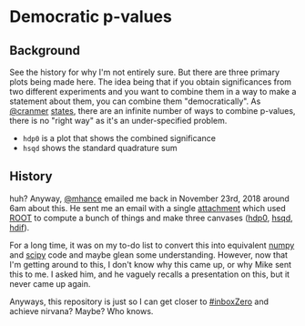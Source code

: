 # Democratic p-values

## Background

See the history for why I'm not entirely sure. But there are three primary plots being made here. The idea being that if you obtain significances from two different experiments and you want to combine them in a way to make a statement about them, you can combine them "democratically". As [@cranmer](https://github.com/cranmer) [states](https://twitter.com/KyleCranmer/status/1541738817048252416), there are an infinite number of ways to combine p-values, there is no "right way" as it's an under-specified problem.

- `hdp0` is a plot that shows the combined significance
- `hsqd` shows the standard quadrature sum

## History

huh? Anyway, [@mhance](https://github.com/mhance) emailed me back in November 23rd, 2018 around 6am about this. He sent me an email with a single [attachment](./democratic_pvalues_pyroot.py) which used [ROOT](https://root.cern/) to compute a bunch of things and make three canvases ([hdp0](./hdp0.pdf), [hsqd](./hsqd.pdf), [hdif](./hdif.pdf)).

For a long time, it was on my to-do list to convert this into equivalent [numpy](https://numpy.org/) and [scipy](https://scipy.org/) code and maybe glean some understanding. However, now that I'm getting around to this, I don't know why this came up, or why Mike sent this to me. I asked him, and he vaguely recalls a presentation on this, but it never came up again.

Anyways, this repository is just so I can get closer to [#inboxZero](http://www.43folders.com/43-folders-series-inbox-zero) and achieve nirvana? Maybe? Who knows.

